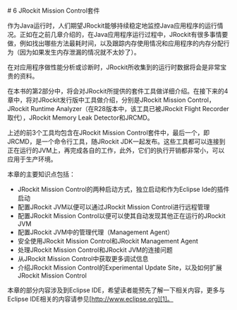 <a name="6" />
# 6 JRockit Mission Control套件

作为Java运行时，人们期望JRockit能够持续稳定地监控Java应用程序的运行情况。正如在之前几章介绍的，在Java应用程序运行过程中，JRockit有很多事情要做，例如找出哪些方法最耗时间，以及跟踪内存使用情况和应用程序的内存分配行为（因为如果发生内存泄漏的情况就不太妙了）。

在对应用程序做性能分析或诊断时，JRockit所收集到的运行时数据将会是非常宝贵的资料。

在本书的第2部分中，将会对JRockit所提供的套件工具做详细介绍。在接下来的4章中，将对JRockit发行版中工具做介绍，分别是JRockit Mission Control，JRockit Runtime Analyzer（在R28版本中，该工具已被JRockit Flight Recorder取代），JRockit Memory Leak Detector和JRCMD。

上述的前3个工具均包含在JRockit Mission Control套件中，最后一个，即JRCMD，是一个命令行工具，随JRockit JDK一起发布。这些工具都可以连接到正在运行的JVM上，再完成各自的工作，此外，它们的执行开销都非常小，可以应用于生产环境。

本章的主要知识点包括：

* JRockit Mission Control的两种启动方式，独立启动和作为Eclipse Ide的插件启动
* 配置JRockit JVM以便可以通过JRockit Mission Control进行远程管理
* 配置JRockit Mission Control以便可以使其自动发现其他正在运行的JRockit JVM
* 配置JRockit JVM中的管理代理（Management Agent）
* 安全使用JRockit Mission Control和JRockit Management Agent
* 处理JRockit Mission Control和JRockit JVM的连接问题
* 从JRockit Mission Control中获取更多调试信息
* 介绍JRockit Mission Control的Experimental Update Site，以及如何扩展JRockit Mission Control

本章的部分内容涉及到Eclipse IDE，希望读者能预先了解一下相关内容，更多与Eclipse IDE相关的内容请参见[http://www.eclipse.org][1]。




[1]:    http://www.eclipse.org
